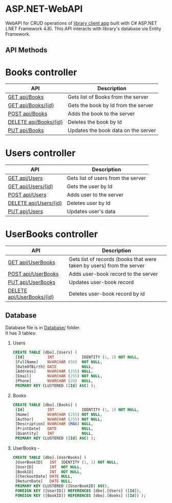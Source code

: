 # ASP.NET-WebAPI
WebAPI for CRUD operations of [library client app](https://github.com/D1lsh0d/WPF-Client-App) built with C# ASP.NET (.NET Framework 4.8).
This API interacts with library's database via Entity Framework.

## API Methods
# Books controller

| API                             | Description                              |
| ------------------------------- | ---------------------------------------- |
| [GET api/Books](Library_WebAPI/Controllers/BooksController.cs)              | Gets list of Books from the server       |
| [GET api/Books/{id}](Library_WebAPI/Controllers/BooksController.cs)      | Gets the book by Id from the server      |
| [POST api/Books](Library_WebAPI/Controllers/BooksController.cs)            | Adds the book to the server               |
| [DELETE api/Books/{id}](Library_WebAPI/Controllers/BooksController.cs) | Deletes the book by Id                  |
| [PUT api/Books](Library_WebAPI/Controllers/BooksController.cs)              | Updates the book data on the server      |

# Users controller

| API                             | Description                              |
| ------------------------------- | ---------------------------------------- |
| [GET api/Users](Library_WebAPI/Controllers/UsersController.cs)              | Gets list of users from the server       |
| [GET api/Users/{id}](Library_WebAPI/Controllers/UsersController.cs)      | Gets the user by Id                      |
| [POST api/Users](Library_WebAPI/Controllers/UsersController.cs)            | Adds user to the server                  |
| [DELETE api/Users/{id}](Library_WebAPI/Controllers/UsersController.cs) | Deletes user by Id                      |
| [PUT api/Users](Library_WebAPI/Controllers/UsersController.cs)              | Updates user's data                      |

# UserBooks controller

| API                               | Description                              |
| --------------------------------- | ---------------------------------------- |
| [GET api/UserBooks](Library_WebAPI/Controllers/UserBooksController.cs)    | Gets list of records (books that were taken by users) from the server |
| [POST api/UserBooks](Library_WebAPI/Controllers/UserBooksController.cs)  | Adds user-book record to the server      |
| [PUT api/UserBooks](Library_WebAPI/Controllers/UserBooksController.cs)    | Updates user-book record                |
| [DELETE api/UserBooks/{id}](Library_WebAPI/Controllers/UserBooksController.cs) | Deletes user-book record by id       |

## Database
Database file is in [Database/](Database) folder.  
It has 3 tables:
1. Users
   ```SQL
   CREATE TABLE [dbo].[Users] (
    [Id]          INT            IDENTITY (1, 1) NOT NULL,
    [FullName]    NVARCHAR (50)  NOT NULL,
    [DateOfBirth] DATE           NULL,
    [Address]     NVARCHAR (255) NULL,
    [Email]       NVARCHAR (255) NOT NULL,
    [Phone]       NVARCHAR (20)  NULL,
    PRIMARY KEY CLUSTERED ([Id] ASC) );
   ```
2. Books
   ```SQL
   CREATE TABLE [dbo].[Books] (
    [Id]          INT            IDENTITY (1, 1) NOT NULL,
    [Name]        NVARCHAR (255) NOT NULL,
    [Author]      NVARCHAR (255) NOT NULL,
    [Description] NVARCHAR (MAX) NULL,
    [PrintDate]   DATE           NULL,
    [Quantity]    INT            NULL,
    PRIMARY KEY CLUSTERED ([Id] ASC) );
   ```
3. UserBooks - 
   ```SQL
   CREATE TABLE [dbo].[UserBooks] (
    [UserBookID]   INT  IDENTITY (1, 1) NOT NULL,
    [UserID]       INT  NOT NULL,
    [BookID]       INT  NOT NULL,
    [CheckoutDate] DATE NULL,
    [ReturnDate]   DATE NULL,
    PRIMARY KEY CLUSTERED ([UserBookID] ASC),
    FOREIGN KEY ([UserID]) REFERENCES [dbo].[Users] ([Id]),
    FOREIGN KEY ([BookID]) REFERENCES [dbo].[Books] ([Id]) );
   ```

